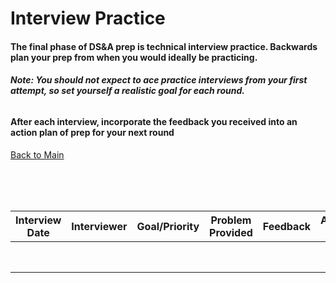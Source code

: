 # Interview Practice



#### The final phase of DS&A prep is technical interview practice. Backwards plan your prep from when you would ideally be practicing.

###### ***Note: You should not expect to ace practice interviews from your first attempt, so set yourself a realistic goal for each round.*** ######

#### After each interview, incorporate the feedback you received into an action plan of prep for your next round

[Back to Main](../README.md)

<br>
<br>
<br>

| Interview Date  | Interviewer | Goal/Priority | Problem Provided | Feedback | Action Plan |
| ------- | ------- | ------- | ------- | ------- | ------- | 
|         |         |         |         |         |         | 
|         |         |         |         |         |         |         
|         |         |         |         |         |         |         
|         |         |         |         |         |         |         
|         |         |         |         |         |         |         
|         |         |         |         |         |         |         
|         |         |         |         |         |         | 
|         |         |         |         |         |         |
